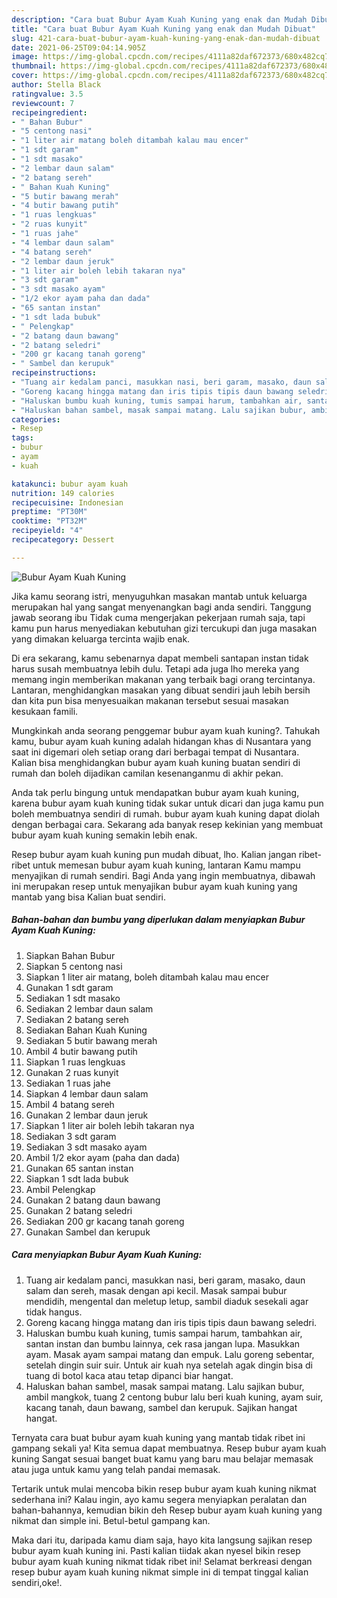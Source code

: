 ```yaml
---
description: "Cara buat Bubur Ayam Kuah Kuning yang enak dan Mudah Dibuat"
title: "Cara buat Bubur Ayam Kuah Kuning yang enak dan Mudah Dibuat"
slug: 421-cara-buat-bubur-ayam-kuah-kuning-yang-enak-dan-mudah-dibuat
date: 2021-06-25T09:04:14.905Z
image: https://img-global.cpcdn.com/recipes/4111a82daf672373/680x482cq70/bubur-ayam-kuah-kuning-foto-resep-utama.jpg
thumbnail: https://img-global.cpcdn.com/recipes/4111a82daf672373/680x482cq70/bubur-ayam-kuah-kuning-foto-resep-utama.jpg
cover: https://img-global.cpcdn.com/recipes/4111a82daf672373/680x482cq70/bubur-ayam-kuah-kuning-foto-resep-utama.jpg
author: Stella Black
ratingvalue: 3.5
reviewcount: 7
recipeingredient:
- " Bahan Bubur"
- "5 centong nasi"
- "1 liter air matang boleh ditambah kalau mau encer"
- "1 sdt garam"
- "1 sdt masako"
- "2 lembar daun salam"
- "2 batang sereh"
- " Bahan Kuah Kuning"
- "5 butir bawang merah"
- "4 butir bawang putih"
- "1 ruas lengkuas"
- "2 ruas kunyit"
- "1 ruas jahe"
- "4 lembar daun salam"
- "4 batang sereh"
- "2 lembar daun jeruk"
- "1 liter air boleh lebih takaran nya"
- "3 sdt garam"
- "3 sdt masako ayam"
- "1/2 ekor ayam paha dan dada"
- "65 santan instan"
- "1 sdt lada bubuk"
- " Pelengkap"
- "2 batang daun bawang"
- "2 batang seledri"
- "200 gr kacang tanah goreng"
- " Sambel dan kerupuk"
recipeinstructions:
- "Tuang air kedalam panci, masukkan nasi, beri garam, masako, daun salam dan sereh, masak dengan api kecil. Masak sampai bubur mendidih, mengental dan meletup letup, sambil diaduk sesekali agar tidak hangus."
- "Goreng kacang hingga matang dan iris tipis tipis daun bawang seledri."
- "Haluskan bumbu kuah kuning, tumis sampai harum, tambahkan air, santan instan dan bumbu lainnya, cek rasa jangan lupa. Masukkan ayam. Masak ayam sampai matang dan empuk. Lalu goreng sebentar, setelah dingin suir suir. Untuk air kuah nya setelah agak dingin bisa di tuang di botol kaca atau tetap dipanci biar hangat."
- "Haluskan bahan sambel, masak sampai matang. Lalu sajikan bubur, ambil mangkok, tuang 2 centong bubur lalu beri kuah kuning, ayam suir, kacang tanah, daun bawang, sambel dan kerupuk. Sajikan hangat hangat."
categories:
- Resep
tags:
- bubur
- ayam
- kuah

katakunci: bubur ayam kuah 
nutrition: 149 calories
recipecuisine: Indonesian
preptime: "PT30M"
cooktime: "PT32M"
recipeyield: "4"
recipecategory: Dessert

---
```



![Bubur Ayam Kuah Kuning](https://img-global.cpcdn.com/recipes/4111a82daf672373/680x482cq70/bubur-ayam-kuah-kuning-foto-resep-utama.jpg)

Jika kamu seorang istri, menyuguhkan masakan mantab untuk keluarga merupakan hal yang sangat menyenangkan bagi anda sendiri. Tanggung jawab seorang ibu Tidak cuma mengerjakan pekerjaan rumah saja, tapi kamu pun harus menyediakan kebutuhan gizi tercukupi dan juga masakan yang dimakan keluarga tercinta wajib enak.

Di era  sekarang, kamu sebenarnya dapat membeli santapan instan tidak harus susah membuatnya lebih dulu. Tetapi ada juga lho mereka yang memang ingin memberikan makanan yang terbaik bagi orang tercintanya. Lantaran, menghidangkan masakan yang dibuat sendiri jauh lebih bersih dan kita pun bisa menyesuaikan makanan tersebut sesuai masakan kesukaan famili. 



Mungkinkah anda seorang penggemar bubur ayam kuah kuning?. Tahukah kamu, bubur ayam kuah kuning adalah hidangan khas di Nusantara yang saat ini digemari oleh setiap orang dari berbagai tempat di Nusantara. Kalian bisa menghidangkan bubur ayam kuah kuning buatan sendiri di rumah dan boleh dijadikan camilan kesenanganmu di akhir pekan.

Anda tak perlu bingung untuk mendapatkan bubur ayam kuah kuning, karena bubur ayam kuah kuning tidak sukar untuk dicari dan juga kamu pun boleh membuatnya sendiri di rumah. bubur ayam kuah kuning dapat diolah dengan berbagai cara. Sekarang ada banyak resep kekinian yang membuat bubur ayam kuah kuning semakin lebih enak.

Resep bubur ayam kuah kuning pun mudah dibuat, lho. Kalian jangan ribet-ribet untuk memesan bubur ayam kuah kuning, lantaran Kamu mampu menyajikan di rumah sendiri. Bagi Anda yang ingin membuatnya, dibawah ini merupakan resep untuk menyajikan bubur ayam kuah kuning yang mantab yang bisa Kalian buat sendiri.

<!--inarticleads1-->

##### Bahan-bahan dan bumbu yang diperlukan dalam menyiapkan Bubur Ayam Kuah Kuning:

1. Siapkan  Bahan Bubur
1. Siapkan 5 centong nasi
1. Siapkan 1 liter air matang, boleh ditambah kalau mau encer
1. Gunakan 1 sdt garam
1. Sediakan 1 sdt masako
1. Sediakan 2 lembar daun salam
1. Sediakan 2 batang sereh
1. Sediakan  Bahan Kuah Kuning
1. Sediakan 5 butir bawang merah
1. Ambil 4 butir bawang putih
1. Siapkan 1 ruas lengkuas
1. Gunakan 2 ruas kunyit
1. Sediakan 1 ruas jahe
1. Siapkan 4 lembar daun salam
1. Ambil 4 batang sereh
1. Gunakan 2 lembar daun jeruk
1. Siapkan 1 liter air boleh lebih takaran nya
1. Sediakan 3 sdt garam
1. Sediakan 3 sdt masako ayam
1. Ambil 1/2 ekor ayam (paha dan dada)
1. Gunakan 65 santan instan
1. Siapkan 1 sdt lada bubuk
1. Ambil  Pelengkap
1. Gunakan 2 batang daun bawang
1. Gunakan 2 batang seledri
1. Sediakan 200 gr kacang tanah goreng
1. Gunakan  Sambel dan kerupuk




<!--inarticleads2-->

##### Cara menyiapkan Bubur Ayam Kuah Kuning:

1. Tuang air kedalam panci, masukkan nasi, beri garam, masako, daun salam dan sereh, masak dengan api kecil. Masak sampai bubur mendidih, mengental dan meletup letup, sambil diaduk sesekali agar tidak hangus.
1. Goreng kacang hingga matang dan iris tipis tipis daun bawang seledri.
1. Haluskan bumbu kuah kuning, tumis sampai harum, tambahkan air, santan instan dan bumbu lainnya, cek rasa jangan lupa. Masukkan ayam. Masak ayam sampai matang dan empuk. Lalu goreng sebentar, setelah dingin suir suir. Untuk air kuah nya setelah agak dingin bisa di tuang di botol kaca atau tetap dipanci biar hangat.
1. Haluskan bahan sambel, masak sampai matang. Lalu sajikan bubur, ambil mangkok, tuang 2 centong bubur lalu beri kuah kuning, ayam suir, kacang tanah, daun bawang, sambel dan kerupuk. Sajikan hangat hangat.




Ternyata cara buat bubur ayam kuah kuning yang mantab tidak ribet ini gampang sekali ya! Kita semua dapat membuatnya. Resep bubur ayam kuah kuning Sangat sesuai banget buat kamu yang baru mau belajar memasak atau juga untuk kamu yang telah pandai memasak.

Tertarik untuk mulai mencoba bikin resep bubur ayam kuah kuning nikmat sederhana ini? Kalau ingin, ayo kamu segera menyiapkan peralatan dan bahan-bahannya, kemudian bikin deh Resep bubur ayam kuah kuning yang nikmat dan simple ini. Betul-betul gampang kan. 

Maka dari itu, daripada kamu diam saja, hayo kita langsung sajikan resep bubur ayam kuah kuning ini. Pasti kalian tiidak akan nyesel bikin resep bubur ayam kuah kuning nikmat tidak ribet ini! Selamat berkreasi dengan resep bubur ayam kuah kuning nikmat simple ini di tempat tinggal kalian sendiri,oke!.

